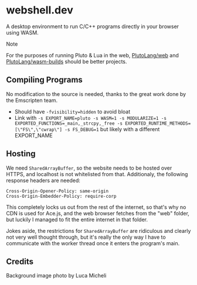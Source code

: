 # webshell.dev

A desktop environment to run C/C++ programs directly in your browser using WASM.

> [!NOTE]
> For the purposes of running Pluto & Lua in the web, [PlutoLang/web](https://github.com/PlutoLang/web) and [PlutoLang/wasm-builds](https://github.com/PlutoLang/wasm-builds) should be better projects.

## Compiling Programs

No modification to the source is needed, thanks to the great work done by the Emscripten team.

- Should have `-fvisibility=hidden` to avoid bloat
- Link with `-s EXPORT_NAME=pluto -s WASM=1 -s MODULARIZE=1 -s EXPORTED_FUNCTIONS=_main,_strcpy,_free -s EXPORTED_RUNTIME_METHODS=[\"FS\",\"cwrap\"] -s FS_DEBUG=1` but likely with a different EXPORT_NAME

## Hosting

We need `SharedArrayBuffer`, so the website needs to be hosted over HTTPS, and localhost is not whitelisted from that. Additionaly, the following response headers are needed:

```
Cross-Origin-Opener-Policy: same-origin
Cross-Origin-Embedder-Policy: require-corp
```

This completely locks us out from the rest of the internet, so that's why no CDN is used for Ace.js, and the web browser fetches from the "web" folder, but luckily I managed to fit the entire internet in that folder.

Jokes aside, the restrictions for `SharedArrayBuffer` are ridiculous and clearly not very well thought through, but it's really the only way I have to communicate with the worker thread once it enters the program's main.

## Credits

Background image photo by Luca Micheli
